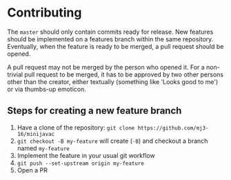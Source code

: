 # Contributing

The `master` should only contain commits ready for release. New features should be implemented on a features branch within the same repository. Eventually, when the feature is ready to be merged, a pull request should be opened.

A pull request may not be merged by the person who opened it. For a non-trivial pull request to be merged, it has to be approved by two other persons other than the creator, either textually (something like 'Looks good to me') or via thumbs-up emoticon.

## Steps for creating a new feature branch

1. Have a clone of the repository: `git clone https://github.com/mj3-16/minijavac`
2. `git checkout -B my-feature` will create (`-B`) and checkout a branch named `my-feature`
3. Implement the feature in your usual git workflow
4. `git push --set-upstream origin my-feature`
5. Open a PR